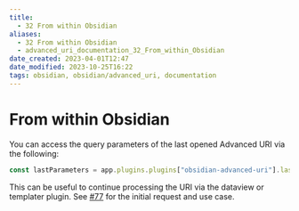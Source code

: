 ```yaml
---
title:
  - 32 From within Obsidian
aliases:
  - 32 From within Obsidian
  - advanced_uri_documentation_32_From_within_Obsidian
date_created: 2023-04-01T12:47
date_modified: 2023-10-25T16:22
tags: obsidian, obsidian/advanced_uri, documentation
---
```

# From within Obsidian

You can access the query parameters of the last opened Advanced URI via the following:

```js
const lastParameters = app.plugins.plugins["obsidian-advanced-uri"].lastParameters
```

This can be useful to continue processing the URI via the dataview or templater plugin. See [#77](https://github.com/Vinzent03/obsidian-advanced-uri/issues/77) for the initial request and use case.
